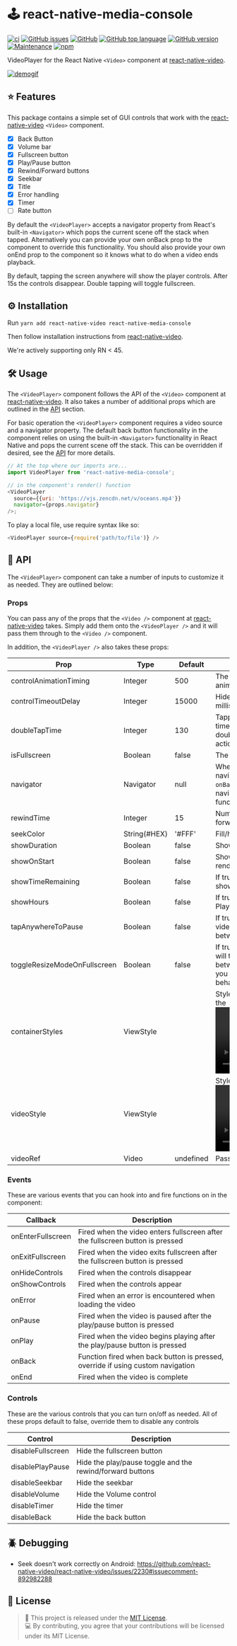 # 🕹 react-native-media-console
[![ci][1]][2]
[![GitHub issues](https://img.shields.io/github/issues/criszz77/react-native-media-console)](https://github.com/criszz77/react-native-media-console/issues)
[![GitHub](https://img.shields.io/github/license/criszz77/react-native-media-console)](https://github.com/criszz77/react-native-media-console/blob/master/LICENSE)
[![GitHub top language](https://img.shields.io/github/languages/top/criszz77/react-native-media-console)](https://github.com/criszz77/react-native-media-console/search?l=typescript)
[![GitHub version](https://badge.fury.io/gh/criszz77%2Freact-native-media-console.svg)](https://badge.fury.io/gh/criszz77%2Freact-native-media-console)
[![Maintenance](https://img.shields.io/maintenance/yes/2022)](https://github.com/criszz77/react-native-media-console/graphs/contributors)
[![npm](https://img.shields.io/npm/v/react-native-media-console)](https://www.npmjs.com/package/react-native-media-console)

VideoPlayer for the React Native `<Video>` component at [react-native-video](https://github.com/react-native-community/react-native-video).

[![demogif](https://user-images.githubusercontent.com/55203625/159137837-4e34a8be-1cbb-48ae-9d67-99ce4922e660.gif)](https://user-images.githubusercontent.com/55203625/159138065-cf3554b6-3f8b-4cab-bf94-0f3fc0b57333.gif)

## ⭐️ Features

This package contains a simple set of GUI controls that work with the [react-native-video](https://github.com/react-native-community/react-native-video) `<Video>` component. 
- [x] Back Button
- [x] Volume bar
- [x] Fullscreen button
- [x] Play/Pause button
- [x] Rewind/Forward buttons
- [x] Seekbar
- [x] Title
- [x] Error handling
- [x] Timer 
- [ ] Rate button

By default the `<VideoPlayer>` accepts a navigator property from React's built-in `<Navigator>` which pops the current scene off the stack when tapped. Alternatively you can provide your own onBack prop to the component to override this functionality. You should also provide your own onEnd prop to the component so it knows what to do when a video ends playback.

By default, tapping the screen anywhere will show the player controls. After 15s the controls disappear. Double tapping will toggle fullscreen.

## ⚙️ Installation

Run `yarn add react-native-video react-native-media-console`

Then follow installation instructions
from [react-native-video](https://github.com/react-native-video/react-native-video).

We're actively supporting only RN < 45.

## 🛠 Usage

The `<VideoPlayer>` component follows the API of the `<Video>` component
at [react-native-video](https://github.com/react-native-community/react-native-video). It also takes a number of
additional props which are outlined in the [API](#-api) section.

For basic operation the `<VideoPlayer>` component requires a video source and a navigator property. The default back
button functionality in the component relies on using the built-in `<Navigator>` functionality in React Native and pops
the current scene off the stack. This can be overridden if desired, see the [API](#-api) for more details.

```javascript
// At the top where our imports are...
import VideoPlayer from 'react-native-media-console';

// in the component's render() function
<VideoPlayer
  source={{uri: 'https://vjs.zencdn.net/v/oceans.mp4'}}
  navigator={props.navigator}
/>;
```

To play a local file, use require syntax like so:

```js
<VideoPlayer source={require('path/to/file')} />
```

## 🧰 API

The `<VideoPlayer>` component can take a number of inputs to customize it as needed. They are outlined below:

### Props

You can pass any of the props that the `<Video />` component at [react-native-video](https://github.com/react-native-community/react-native-video) takes. Simply add them onto the `<VideoPlayer />` and it will pass them through to the `<Video />` component.

In addition, the `<VideoPlayer />` also takes these props:

| Prop                         | Type         | Default | Description                                                                                                                                                     |
|------------------------------|--------------|-------|-----------------------------------------------------------------------------------------------------------------------------------------------------------------|
| controlAnimationTiming       | Integer      | 500   | The amount of time (in milliseconds) to animate the controls in and out.                                                                                        |
| controlTimeoutDelay          | Integer      | 15000 | Hide controls after X amount of time in milliseconds                                                                                                            |                           |
| doubleTapTime                | Integer      | 130   | Tapping twice within this amount of time in milliseconds is considered a double tap. Single taps will not be actioned until this time has expired.              |
| isFullscreen                 | Boolean      | false | The VideoPlayer fullscreen state                                                                                                                                |
| navigator                    | Navigator    | null  | When using the default React Native navigator and do not override the `onBack` function, you'll need to pass the navigator to the VideoPlayer for it to function |
| rewindTime                   | Integer      | 15    | Number of seconds to rewind or forward.                                                                                                                         |
| seekColor                    | String(#HEX) | '#FFF' | Fill/handle colour of the seekbar                                                                                                                               |
| showDuration                 | Boolean      | false | Show duration of the media.                                                                                                                                     |
| showOnStart                  | Boolean      | false | Show or hide the controls on first render                                                                                                                       |
| showTimeRemaining            | Boolean      | false | If true, show the time remaing, else show the current time in the Player.                                                                                       |
| showHours                    | Boolean      | false | If true, convert time to hours in the Player                                                                                                                    |
| tapAnywhereToPause           | Boolean      | false | If true, single tapping anywhere on the video (other than a control) toggles between playing and paused.                                                        |
| toggleResizeModeOnFullscreen | Boolean      | false | If true, clicking the fullscreen button will toggle the `<Video />` component between cover/contain, set to false if you want to customize fullscreen behaviour |
| containerStyles              | ViewStyle    |       | StyleSheet passed to the container of the <Video /> component                                                                                                   |
| videoStyle                   | ViewStyle    |       | StyleSheet passed to the <Video /> component                                                                                                                    |
| videoRef                     | Video        | undefined  | Pass ref to the `<Video/>` component                                                                                                                            |

### Events

These are various events that you can hook into and fire functions on in the component:

| Callback          | Description                                                                     |
| ----------------- | ------------------------------------------------------------------------------- |
| onEnterFullscreen | Fired when the video enters fullscreen after the fullscreen button is pressed   |
| onExitFullscreen  | Fired when the video exits fullscreen after the fullscreen button is pressed    |
| onHideControls    | Fired when the controls disappear                                               |
| onShowControls    | Fired when the controls appear                                                  |
| onError           | Fired when an error is encountered when loading the video                       |
| onPause           | Fired when the video is paused after the play/pause button is pressed           |
| onPlay            | Fired when the video begins playing after the play/pause button is pressed      |
| onBack            | Function fired when back button is pressed, override if using custom navigation |
| onEnd             | Fired when the video is complete                                                |

### Controls

These are the various controls that you can turn on/off as needed. All of these props default to false, override them to disable any controls

| Control           | Description                |
| ----------------- | -------------------------- |
| disableFullscreen | Hide the fullscreen button |
| disablePlayPause  | Hide the play/pause toggle and the rewind/forward buttons |
| disableSeekbar    | Hide the seekbar           |
| disableVolume     | Hide the Volume control    |
| disableTimer      | Hide the timer             |
| disableBack       | Hide the back button       |

## 🪲 Debugging

- Seek doesn't work correctly on Android: https://github.com/react-native-video/react-native-video/issues/2230#issuecomment-892982288

[1]: https://github.com/criszz77/react-native-media-console/workflows/ci/badge.svg
[2]: https://github.com/criszz77/react-native-media-console/actions

## 📃 License

> 📃 This project is released under the [MIT License](LICENSE). \
> 💻 By contributing, you agree that your contributions will be licensed under its MIT License.

